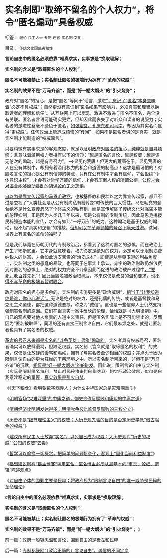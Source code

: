 # 实名制即“取缔不留名的个人权力”，将令“匿名煽动”具备权威

标签： `理论` `民主人士` `专制` `谣言` `实名制` `文化` 

目录： `传统文化国民劣根性`

**言论自由中的匿名必须依靠“唯真求实，实事求是”换取理解；**

**实名制的含义是“取缔匿名的个人权利”**；

**匿名不可能被禁止；实名制让匿名的极端行为拥有了“革命的权威”**；

**实名制的效果不是“万马齐谙”，而是“好一棚大烟火”的“引火烧身”**；



政府对“匿名”的担心，是把“匿名”等同于“谣言，激进[”，忘记了“匿名”本身意味着“必定不具权威”；](../../../2011/1/25/博客匿名减少收入；基金缺钱三步曲；.md)自然更没有意识到“匿名如果有影响力，必须真实和理智以换取读者的理解和信任”。从互联网上可以发现，激进不激进与匿名不匿名，完全没有关联。匿名者言语可能确实更烂，但却因此而丧失了对听众和读者的说服力；实名者的激进性丝毫不逊色于匿名，[如张宏良，孔庆东和司马南](http://darthvad.blog.163.com/blog/static/53399470201082143559587/)，却因为其实名而显得“更权威”。任何政治上能造成烦恼的“传闻”，如果不是匿名者讲的是真实，就是实名制才能制造的“权威谣言”。

只要稍微有实事求是的客观态度，就足以证明[政府对匿名的担心，纯粹就是自寻烦恼](../../../2012/2/8/作民必然心虚,实名制压制温和观点，扩大激进面.md)；且意味着滥用权力者持有以下的信仰：“越是匿名的言论，越是权威；越是语无伦次的煽动，越是有号召力”，——>显见的荒唐！但更大的荒唐在于，显见荒唐的人在公有体制中，却拥有着滥用权力的机会和道德的制高点！这才是最可怕的！对匿名言论的担心是公有制信仰的特点，只有在公有制中才会有信仰，才会拒绝“个体意识主权”，才会有对哲学万能的信仰，才会有压倒人权的所谓公德，[公权才会对谣言能够煽动暴乱的阴谋论的无穷恐惧](../../../2013/1/2/宗教战争的彼此残杀，皆因社会安全的歇斯底里；.md)。

[自以为是靠宣传起家的马恩毛政党](../../../2012/12/31/为既有定论定制马屁的国产哲人王.md)，也被基督教和民粹以之为靠宣传起家，都只不过是忽视了“人类社会是从公有制向私有制转变”时传统的巨大惯性。马恩毛党的登台绝不是什么宣传忽悠了个体主义的私有制，而是宣传解除了传统文化对强盗本能的伦理抑制，正是因为人类几千年以来，都是公有制的专制传统，因此马恩毛挑拨民粹强盗本能的宣传，才会有如此“一呼万应”的威力。这种煽动是基于权威的煽动，经不起“真实和逻辑”的推敲，[但却可以在革命领袖的号召下瞒天过海](../../../2013/1/5/口号如果不是领袖的，就是革命的，一般是革命领袖的.md)。试问，世界上有匿名的革命领袖吗？

但是我们毕竟在历朝历代的专制政治吕，都看到了这种对匿名的恐惧，而在政治上产生了竭斯底里。它本身就意味着，权力必定是绝对的权力，必定可以无限制浪费纳税人的财富，才会如此透支宝贵的“治安成本”！即使是从皇朝卫道的利益角度上，实名制之类的愚蠢的暴政，也等同于在事实上承认，赤字的政治财政仍然浪费到对匿名的恐惧上，绝对的权力完全不介意因此而促进的政治破产过程中[，“要死，老百姓先死](../../../2013/2/12/“市场总能擦屁股”之“要死！老百姓先死”.md)”！因此当匿名被政治取缔后，本来仅仅是改良的温和要求，[也不得不与革命的极端者暂时联合](%E6%97%A0%E9%9D%9E%E6%98%AF%E7%94%A8%E6%80%BB%E5%B8%82%E5%80%BC%E6%9D%A5%E8%A1%A1%E9%87%8F%E5%AE%83%E7%9A%84%E6%9C%80%E5%A4%A7%E5%8F%AF%E8%83%BD%E4%BC%B0%E5%80%BC%E3%80%82%E5%85%B6%E4%B8%AD%EF%BC%8C%E5%B0%B1%E5%8C%85%E5%90%AB%E7%9D%80%E5%AF%B9%E5%A4%A7%E5%B0%8F%E9%9D%9E%E7%9A%84%E9%98%B2%E8%8C%83%E3%80%82)。

政府对匿名的担心是多余的，实名制的实施更多是“政治威慑”，[相当于“让我知道你是谁，你小心说话”。](../../../2013/1/4/不要把《大革命和旧制度》读到狗肚子里去.md)无论是绝对的权力，还是孔儒的传统，或者是基督教和马克思主义道德，都把这种道德要挟，称之为“诚信”。这也是一些信仰人士仍然支持强制实名制的原因。[它们在崔真实一案中反映的伦理](../../../2010/5/17/袁腾飞绝没有人身攻击却遭毛派人身攻击.md)，恰恰就是《大明律例》中，自已的观点要对他人负责的人道主义责任。但是匿名实际上是不可能禁止的，反而因为“匿名被取缔”，同理的还有直接压制言论自由，它们最麻烦之处，就是让匿名者也具有了实名者的权威。

[革命的号召从来都是实名的“斗争英雄，偶象”煽动的](../../../2013/1/5/口号如果不是领袖的，就是革命的，一般是革命领袖的.md)。实名者具有权威号召，匿名者确实可以放肆谩骂，但缺乏权威。实名制（含义就是“取缔匿名的权利”）的效果，仅仅是让放肆的谩骂和煽动，拥有了与实名者至少相当的权威；并点火于因为限制言论自由的更为狂燥的干柴环境之中。所以实名制所带来的，非但不是“万马齐谙”的沉默，[相反是“好一棚大烟火”的的迸发](../../../2013/2/4/反腐败或是冬天里“好一棚大烟火”.md)。因此说，限制言论自由与实名制（实际是限制匿名权利，禁止对民粹攻击的自我防卫）的实际政治效果，仅仅是自我意淫稳定的歪歪，[真实效果是引火自焚](../../../2009/5/5/控制舆论，等于引火烧身.md)。

《[《天下粮仓》看明朝数字糊弄人；为什么中华国家总是灾难深重？](../../../2013/2/12/《天下粮仓》看明朝数字糊弄人的“灾难深重”.md)》

《[明朝官场“灾难深重”的中庸之道，御史炒作反腐败和康熙的中庸之道](../../../2013/2/12/明朝“灾难深重”，康熙的中庸之道，雍正的抄家追还.md)》

《[清朝经济比明朝发达得多；明清党争彼此监督反腐败的三权分立](../../../2013/2/13/清朝经济比明朝发达得多，明清党争彼此监督的三权分立.md)》

《[历史不是“细节理性主义”的权威；大历史观先验的目的是否定历史学派“借古喻今的权威”](../../../2013/2/13/历史有“借古喻今”的现实权威吗？.md)》

《[建议所有民主人士放弃“实名”，以免自已成为权威；大历史观对“历史的权威”“公知的权威”去毒](../../../2013/2/13/大历史观对“历史的权威”“公知的权威”去毒.md)》

《[哲学可以偷换一切概念，把简单的问题复杂化，客观上“固化当前利益制度”](../../../2013/2/13/哲学可以偷换一切概念，除了听众读者的理解.md)》

《[强烈建议所有“民主博客”转用匿名；匿名博主必须从最基本的“事实，论据，逻辑”陈述观点](../../../2013/2/14/强烈建议所有“民主博客”转用匿名.md)》

《[对自由个体的围剿主要是民粹；将政府视为“限制言论自由”的唯一威胁是民粹的革命理论](../../../2013/2/14/政府一般容忍温和言论，围剿自由的是极左和民粹.md)》

《**言论自由中的匿名必须依靠“唯真求实，实事求是”换取理解；**

**实名制的含义是“取缔匿名的个人权利”**；

**匿名不可能被禁止；实名制让匿名的极端行为拥有了“革命的权威”**；

**实名制的效果不是“万马齐谙”，而是“好一棚大烟火”的“引火烧身”**；
》



前一篇：[政府一般容忍温和言论，围剿自由的是极左和民粹](../../../2013/2/14/政府一般容忍温和言论，围剿自由的是极左和民粹.md)

后一篇：[专制都鼓励“（政治正确的）言论自由”，诚信的不同定义](../../../2013/2/14/专制都鼓励“（政治正确的）言论自由”，诚信的不同定义.md)